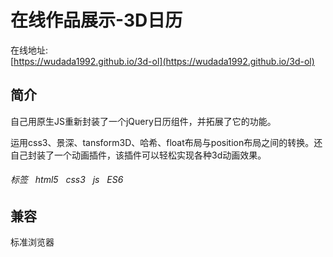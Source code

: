 
# 在线作品展示-3D日历 

在线地址:  
[https://wudada1992.github.io/3d-ol](https://wudada1992.github.io/3d-ol)

## 简介  
自己用原生JS重新封装了一个jQuery日历组件，并拓展了它的功能。

运用css3、景深、tansform3D、哈希、float布局与position布局之间的转换。还自己封装了一个动画插件，该插件可以轻松实现各种3d动画效果。 
###### 标签    html5   css3   js   ES6
## 兼容
标准浏览器

